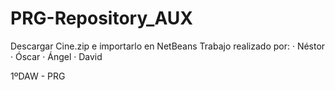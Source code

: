 # PRG-Repository_AUX

Descargar Cine.zip e importarlo en NetBeans
Trabajo realizado por:
  · Néstor
  · Óscar
  · Ángel
  · David

1ºDAW - PRG
